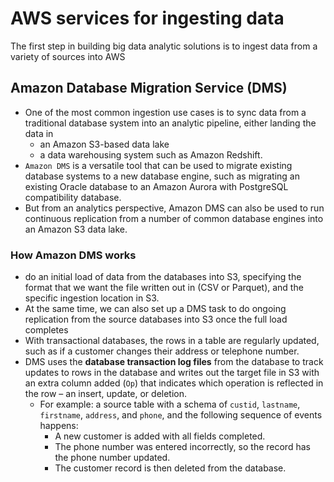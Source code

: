 # AWS services for ingesting data
The first step in building big data analytic solutions is to ingest data from a variety of sources into AWS

## Amazon Database Migration Service (DMS)
- One of the most common ingestion use cases is to sync data from a traditional database system into an analytic pipeline, either landing the data in 
  - an Amazon S3-based data lake
  - a data warehousing system such as Amazon Redshift.
- `Amazon DMS` is a versatile tool that can be used to migrate existing database systems to a new database engine, such as migrating an existing Oracle database to an Amazon Aurora with PostgreSQL compatibility database. 
- But from an analytics perspective, Amazon DMS can also be used to run continuous replication from a number of common database engines into an Amazon S3 data lake.

### How Amazon DMS works
- do an initial load of data from the databases into S3, specifying the format that we want the file written out in (CSV or Parquet), and the specific ingestion location in S3.
- At the same time, we can also set up a DMS task to do ongoing replication from the source databases into S3 once the full load completes
- With transactional databases, the rows in a table are regularly updated, such as if a customer changes their address or telephone number. 
- DMS uses the **database transaction log files** from the database to track updates to rows in the database and writes out the target file in S3 with an extra column added (`Op`) that indicates which operation is reflected in the row – an insert, update, or deletion.
  - For example: a source table with a schema of `custid`, `lastname`, `firstname`, `address`, and `phone`, and the following sequence of events happens:
    - A new customer is added with all fields completed.
    - The phone number was entered incorrectly, so the record has the phone number updated.
    - The customer record is then deleted from the database.
